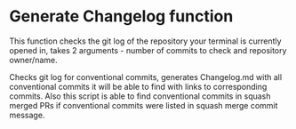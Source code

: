 # Generate Changelog function

This function checks the git log of the repository your terminal is currently opened in, takes 2 arguments - number of commits to check and repository owner/name.

Checks git log for conventional commits, generates Changelog.md with all conventional commits it will be able to find with links to corresponding commits. Also this script is able to find conventional commits in squash merged PRs if conventional commits were listed in squash merge commit message.